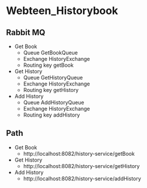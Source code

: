 # Webteen_Historybook
## Rabbit MQ
* Get Book
  * Queue GetBookQueue
  * Exchange HistoryExchange
  * Routing key getBook
* Get History
  * Queue GetHistoryQueue
  * Exchange HistoryExchange
  * Routing key getHistory
* Add History
  * Queue AddHistoryQueue
  * Exchange HistoryExchange
  * Routing key addHistory
## Path
* Get Book
  * http://localhost:8082/history-service/getBook
* Get History
  * http://localhost:8082/history-service/getHistory
* Add History
  * http://localhost:8082/history-service/addHistory
